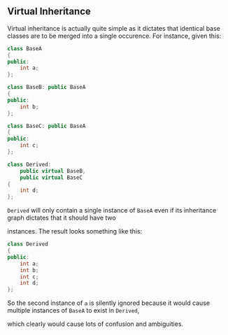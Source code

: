 ## Virtual Inheritance


Virtual inheritance is actually quite simple as it dictates that identical base classes are to be merged into a single occurence.
For instance, given this:

```cpp
class BaseA
{
public:
	int a;
};

class BaseB: public BaseA
{
public:
	int b;
};

class BaseC: public BaseA
{
public:
	int c;
};

class Derived:
	public virtual BaseB,
	public virtual BaseC
{
	int d;
};
```

`Derived` will only contain a single instance of `BaseA` even if its inheritance graph dictates that it should have two

instances.  The result looks something like this:

```cpp
class Derived
{
public:
	int a;
	int b;
	int c;
	int d;
};
```

So the second instance of `a` is silently ignored because it would cause multiple instances of `BaseA` to exist in `Derived`,

which clearly would cause lots of confusion and ambiguities.


